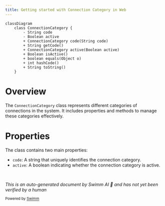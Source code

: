 ```yaml
---
title: Getting started with Connection Category in Web
---
```

```mermaid
classDiagram
    class ConnectionCategory {
        - String code
        - Boolean active
        + ConnectionCategory code(String code)
        + String getCode()
        + ConnectionCategory active(Boolean active)
        + Boolean isActive()
        + boolean equals(Object o)
        + int hashCode()
        + String toString()
    }
```

# Overview

The `ConnectionCategory` class represents different categories of connections in the system. It includes properties and methods to manage these categories effectively.

# Properties

The class contains two main properties:

- `code`: A string that uniquely identifies the connection category.
- `active`: A boolean indicating whether the connection category is active.

&nbsp;

*This is an auto-generated document by Swimm AI 🌊 and has not yet been verified by a human*

<SwmMeta version="3.0.0" repo-id="Z2l0aHViJTNBJTNBRElHSVQtT1NTJTNBJTNBU3dpbW0tRGVtbw==" repo-name="DIGIT-OSS" doc-type="overview"><sup>Powered by [Swimm](/)</sup></SwmMeta>

